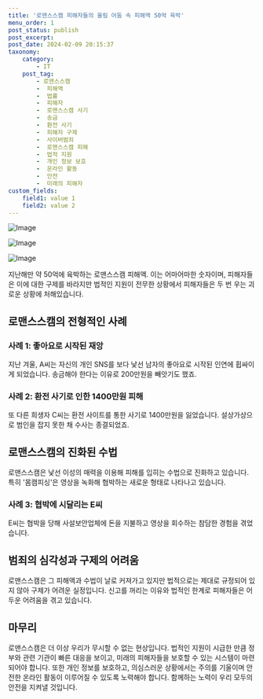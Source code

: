 ```yaml
---
title: '로맨스스캠 피해자들의 울림 어둠 속 피해액 50억 육박'
menu_order: 1
post_status: publish
post_excerpt: 
post_date: 2024-02-09 20:15:37
taxonomy:
    category:
        - IT
    post_tag:
        - 로맨스스캠
        -  피해액
        -  법률
        -  피해자
        -  로맨스스캠 사기
        -  송금
        -  환전 사기
        -  피해자 구제
        -  사이버범죄
        -  로맨스스캠 피해
        -  법적 지원
        -  개인 정보 보호
        -  온라인 활동
        -  안전
        -  미래의 피해자
custom_fields:
    field1: value 1
    field2: value 2
---
```


![Image](https://imgnews.pstatic.net/image/092/2024/02/09/0002320966_001_20240209120101206.png?type=w647)

![Image](https://imgnews.pstatic.net/image/092/2024/02/09/0002320966_002_20240209120101301.jpg?type=w647)

![Image](https://imgnews.pstatic.net/image/092/2024/02/09/0002320966_003_20240209120101330.jpg?type=w647)

지난해만 약 50억에 육박하는 로맨스스캠 피해액. 이는 어마어마한 숫자이며, 피해자들은 이에 대한 구제를 바라지만 법적인 지원이 전무한 상황에서 피해자들은 두 번 우는 괴로운 상황에 처해있습니다.
## 로맨스스캠의 전형적인 사례
### 사례 1: 좋아요로 시작된 재앙
지난 겨울, A씨는 자신의 개인 SNS를 보다 낯선 남자의 좋아요로 시작된 인연에 휩싸이게 되었습니다. 송금해야 한다는 이유로 200만원을 빼앗기도 했죠.
### 사례 2: 환전 사기로 인한 1400만원 피해
또 다른 희생자 C씨는 환전 사이트를 통한 사기로 1400만원을 잃었습니다. 설상가상으로 범인을 잡지 못한 채 수사는 종결되었죠.
## 로맨스스캠의 진화된 수법
로맨스스캠은 낯선 이성의 매력을 이용해 피해를 입히는 수법으로 진화하고 있습니다. 특히 '몸캠피싱'은 영상을 녹화해 협박하는 새로운 형태로 나타나고 있습니다.
### 사례 3: 협박에 시달리는 E씨
E씨는 협박을 당해 사설보안업체에 돈을 지불하고 영상을 회수하는 참담한 경험을 겪었습니다.
## 범죄의 심각성과 구제의 어려움
로맨스스캠은 그 피해액과 수법이 날로 커져가고 있지만 법적으로는 제대로 규정되어 있지 않아 구제가 어려운 실정입니다. 신고를 꺼리는 이유와 법적인 한계로 피해자들은 어두운 어려움을 겪고 있습니다.
## 마무리
로맨스스캠은 더 이상 우리가 무시할 수 없는 현상입니다. 법적인 지원이 시급한 만큼 정부와 관련 기관이 빠른 대응을 보이고, 미래의 피해자들을 보호할 수 있는 시스템이 마련되어야 합니다. 또한 개인 정보를 보호하고, 의심스러운 상황에서는 주의를 기울이며 안전한 온라인 활동이 이루어질 수 있도록 노력해야 합니다. 함께하는 노력이 우리 모두의 안전을 지켜낼 것입니다.

